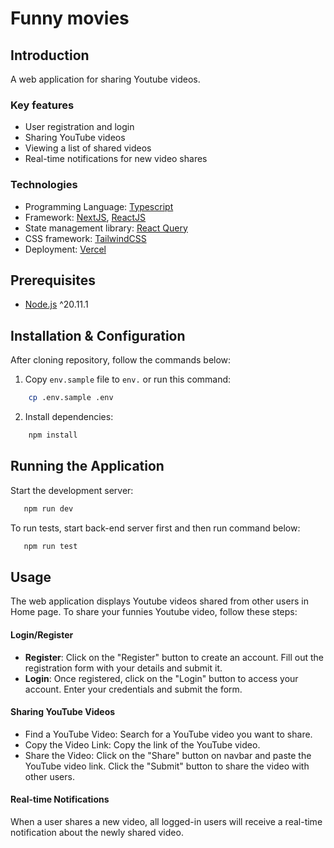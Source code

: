 # Funny movies

## Introduction

A web application for sharing Youtube videos.

### Key features

- User registration and login
- Sharing YouTube videos
- Viewing a list of shared videos
- Real-time notifications for new video shares 

### Technologies

- Programming Language: [Typescript](https://www.typescriptlang.org/)
- Framework: [NextJS](https://nextjs.org/), [ReactJS](https://react.dev/)
- State management library: [React Query](https://tanstack.com/query/v3)
- CSS framework: [TailwindCSS](https://tailwindcss.com/)
- Deployment: [Vercel](https://vercel.com/) 

## Prerequisites

- [Node.js](https://nodejs.org/en/download/package-manager/current) ^20.11.1

## Installation & Configuration

After cloning repository, follow the commands below:
1. Copy `env.sample` file to `env.` or run this command:
```bash
    cp .env.sample .env
```
2. Install dependencies:
```bash
    npm install
```

## Running the Application

Start the development server:
```bash
   npm run dev
```
To run tests, start back-end server first and then run command below:
```bash
   npm run test 
```

## Usage 

The web application displays Youtube videos shared from other users in Home page. 
To share your funnies Youtube video, follow these steps:

#### Login/Register

- **Register**: Click on the "Register" button to create an account. Fill out the registration form with your details and submit it.
- **Login**: Once registered, click on the "Login" button to access your account. Enter your credentials and submit the form.

#### Sharing YouTube Videos

- Find a YouTube Video: Search for a YouTube video you want to share.
- Copy the Video Link: Copy the link of the YouTube video.
- Share the Video: Click on the "Share" button on navbar and paste the YouTube video link. Click the "Submit" button to share the video with other users.

#### Real-time Notifications

When a user shares a new video, all logged-in users will receive a real-time notification about the newly shared video.